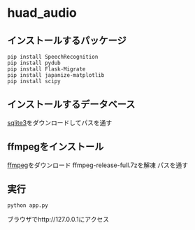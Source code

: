 # huad_audio

## インストールするパッケージ
```shell
pip install SpeechRecognition
pip install pydub
pip install Flask-Migrate
pip install japanize-matplotlib
pip install scipy
```

## インストールするデータベース
[sqlite3](https://www.sqlite.org/download.html)をダウンロードしてパスを通す

## ffmpegをインストール
[ffmpeg](https://www.gyan.dev/ffmpeg/builds/ffmpeg-release-full.7z)をダウンロード
ffmpeg-release-full.7zを解凍
パスを通す

## 実行
```shell
python app.py
```
ブラウザでhttp://127.0.0.1にアクセス
